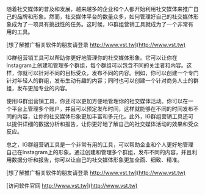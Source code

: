 随着社交媒体的普及和发展，越来越多的企业和个人都开始利用社交媒体来推广自己的品牌和形象。然而，社交媒体平台的数量众多，如何管理好自己的社交媒体形象成为了一项具有挑战性的任务。这时候，IG群组营销工具就成为了一个非常有用的工具。

[想了解推广相关软件的朋友请登录 http://www.vst.tw](http://www.vst.tw)

IG群组营销工具可以帮助你更好地管理你的社交媒体形象。它可以让你在Instagram上创建和管理多个群组，每个群组可以包含不同的关注者和内容。这样，你就可以针对不同的目标受众，发布不同的内容。例如，你可以创建一个专门针对年轻人的群组，发布生动有趣的内容；同时也可以创建一个针对商务人士的群组，发布更加专业的内容。

使用IG群组营销工具，你还可以更加方便地管理你的社交媒体活动。你可以在一个平台上管理多个账户，并且可以预定发布时间，这样就能够在不同的时间发布不同的内容，让你的社交媒体形象更加丰富和多元化。此外，IG群组营销工具还可以提供详细的数据分析和报告，让你更好地了解自己的社交媒体活动的效果和受众反应。

总之，IG群组营销工具是一个非常有用的工具，可以帮助企业和个人更好地管理自己在Instagram上的形象。通过创建和管理多个群组，发布不同的内容，并且利用数据分析和报告，你可以让自己的社交媒体形象更加全面、细致、精准。

[想了解推广相关软件的朋友请登录 http://www.vst.tw](http://www.vst.tw)


[访问软件官网 http://www.vst.tw](http://www.vst.tw)
